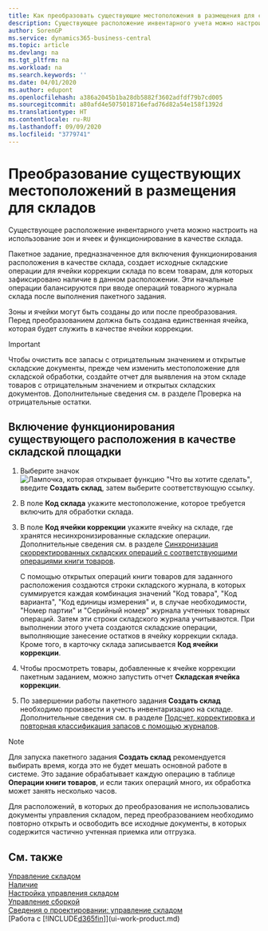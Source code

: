 ```yaml
---
title: Как преобразовать существующие местоположения в размещения для складов | Документация Майкрософт
description: Существующее расположение инвентарного учета можно настроить на использование зон и ячеек и функционирование в качестве склада.
author: SorenGP
ms.service: dynamics365-business-central
ms.topic: article
ms.devlang: na
ms.tgt_pltfrm: na
ms.workload: na
ms.search.keywords: ''
ms.date: 04/01/2020
ms.author: edupont
ms.openlocfilehash: a386a2045b1ba28db5882f3602adfdf79b7cd005
ms.sourcegitcommit: a80afd4e5075018716efad76d82a54e158f1392d
ms.translationtype: HT
ms.contentlocale: ru-RU
ms.lasthandoff: 09/09/2020
ms.locfileid: "3779741"
---
```

# <a name="convert-existing-locations-to-warehouse-locations"></a>Преобразование существующих местоположений в размещения для складов
Существующее расположение инвентарного учета можно настроить на использование зон и ячеек и функционирование в качестве склада.  

Пакетное задание, предназначенное для включения функционирования расположения в качестве склада, создает исходные складские операции для ячейки коррекции склада по всем товарам, для которых зафиксировано наличие в данном расположении. Эти начальные операции балансируются при вводе операций товарного журнала склада после выполнения пакетного задания.  

Зоны и ячейки могут быть созданы до или после преобразования. Перед преобразованием должна быть создана единственная ячейка, которая будет служить в качестве ячейки коррекции.  

> [!IMPORTANT]  
>  Чтобы очистить все запасы с отрицательным значением и открытые складские документы, прежде чем изменить местоположение для складской обработки, создайте отчет для выявления на этом складе товаров с отрицательным значением и открытых складских документов. Дополнительные сведения см. в разделе Проверка на отрицательные остатки.  

## <a name="to-enable-an-existing-location-to-operate-as-a-warehouse-location"></a>Включение функционирования существующего расположения в качестве складской площадки  
1.  Выберите значок ![Лампочка, которая открывает функцию "Что вы хотите сделать"](media/ui-search/search_small.png "Что вы хотите сделать"), введите **Создать склад**, затем выберите соответствующую ссылку.  
2.  В поле **Код склада** укажите местоположение, которое требуется включить для обработки склада.  
3.  В поле **Код ячейки коррекции** укажите ячейку на складе, где хранятся несинхронизированные складские операции. Дополнительные сведения см. в разделе [Синхронизация скорректированных складских операций с соответствующими операциями книги товаров](inventory-how-count-adjust-reclassify.md#to-synchronize-the-adjusted-warehouse-entries-with-the-related-item-ledger-entries).  

    С помощью открытых операций книги товаров для заданного расположения создаются строки складского журнала, в которых суммируется каждая комбинация значений "Код товара", "Код варианта", "Код единицы измерения" и, в случае необходимости, "Номер партии" и "Серийный номер" журнала учтенных товарных операций. Затем эти строки складского журнала учитываются. При выполнении этого учета создаются складские операции, выполняющие занесение остатков в ячейку коррекции склада. Кроме того, в карточку склада записывается **Код ячейки коррекции**.  

4.  Чтобы просмотреть товары, добавленные к ячейке коррекции пакетным заданием, можно запустить отчет **Складская ячейка коррекции**.  
5.  По завершении работы пакетного задания **Создать склад** необходимо произвести и учесть инвентаризацию на складе. Дополнительные сведения см. в разделе [Подсчет, корректировка и повторная классификация запасов с помощью журналов](inventory-how-count-adjust-reclassify.md).  

> [!NOTE]  
>  Для запуска пакетного задания **Создать склад** рекомендуется выбирать время, когда это не будет мешать основной работе в системе. Это задание обрабатывает каждую операцию в таблице **Операции книги товаров**, и если таких операций много, их обработка может занять несколько часов.  

 Для расположений, в которых до преобразования не использовались документы управления складом, перед преобразованием необходимо повторно открыть и освободить все исходные документы, в которых содержится частично учтенная приемка или отгрузка.  

## <a name="see-also"></a>См. также  
[Управление складом](warehouse-manage-warehouse.md)  
[Наличие](inventory-manage-inventory.md)  
[Настройка управления складом](warehouse-setup-warehouse.md)     
[Управление сборкой](assembly-assemble-items.md)    
[Сведения о проектировании: управление складом](design-details-warehouse-management.md)  
[Работа с [!INCLUDE[d365fin](includes/d365fin_md.md)]](ui-work-product.md)
